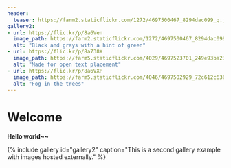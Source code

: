 ```yaml
---
header:
  teaser: https://farm2.staticflickr.com/1272/4697500467_8294dac099_q.jpg
gallery2:
- url: https://flic.kr/p/8a6Ven
  image_path: https://farm2.staticflickr.com/1272/4697500467_8294dac099_q.jpg
  alt: "Black and grays with a hint of green"
- url: https://flic.kr/p/8a738X
  image_path: https://farm5.staticflickr.com/4029/4697523701_249e93ba23_q.jpg
  alt: "Made for open text placement"
- url: https://flic.kr/p/8a6VXP
  image_path: https://farm5.staticflickr.com/4046/4697502929_72c612c636_q.jpg
  alt: "Fog in the trees"
---
```


# Welcome

**Hello world~~**

{% include gallery id="gallery2" caption="This is a second gallery example with images hosted externally." %}